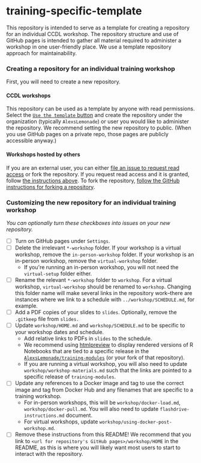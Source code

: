 # training-specific-template

This repository is intended to serve as a template for creating a repository for an individual CCDL workshop.
The repository structure and use of GitHub pages is intended to gather all material required to administer a workshop in one user-friendly place. 
We use a template repository approach for maintainability.

### Creating a repository for an individual training workshop

First, you will need to create a new repository. 

#### CCDL workshops

This repository can be used as a template by anyone with read permissions.
Select the [`Use the template` button](https://help.github.com/en/github/creating-cloning-and-archiving-repositories/creating-a-repository-from-a-template) and create the repository under the organization (typically `AlexsLemonade`) or user you would like to administer the repository. 
We recommend setting the new repository to public. (When you use GitHub pages on a private repo, those pages are publicly accessible anyway.)

#### Workshops hosted by others

If you are an external user, you can either [file an issue to request read access](https://github.com/AlexsLemonade/training-specific-template/issues/new?assignees=&labels=request&template=request-read-access-to-use-template-for-a-workshop.md&title=%5BRequest+read+access%5D+) or fork the repository.
If you request read access and it is granted, follow [the instructions above](#ccdl-workshops).
To fork the repository, [follow the GitHub instructions for forking a repository](https://help.github.com/en/github/getting-started-with-github/fork-a-repo).

### Customizing the new repository for an individual training workshop

*You can optionally turn these checkboxes into issues on your new repository.*

- [ ] Turn on GitHub pages under `Settings`.
- [ ] Delete the irrelevant `*-workshop` folder. 
If your workshop is a virtual workshop, remove the `in-person-workshop` folder. 
If your workshop is an in-person workshop, remove the `virtual-workshop` folder.
	- If you're running an in-person workshop, you will not need the `virtual-setup` folder either.
- [ ] Rename the relevant `*-workshop` folder to `workshop`. 
For a virtual workshop, `virtual-workshop` should be renamed to `workshop`.
Changing this folder name will make several links in the repository work–there are instances where we link to a schedule with `../workshop/SCHEDULE.md`, for example.
- [ ] Add a PDF copies of your slides to `slides`.
Optionally, remove the `.gitkeep` file from `slides.`
- [ ] Update `workshop/HOME.md` and `workshop/SCHEDULE.md` to be specific to your workshop dates and schedule.
	- Add relative links to PDFs in `slides` to the schedule.
	- We recommend using [htmlpreview](https://github.com/htmlpreview/htmlpreview.github.com) to display rendered versions of R Notebooks that are tied to a specific release in the [`AlexsLemonade/training-modules`](https://github.com/AlexsLemonade/training-modules) (or your fork of that repository).
	- If you are running a virtual workshop, you will also need to update `workshop/workshop-materials.md` such that the links are pointed to a specific release of `training-modules`.
- [ ] Update any references to a Docker image and tag to use the correct image and tag from Docker Hub and any filenames that are specific to a training workshop.
	- For in-person workshops, this will be `workshop/docker-load.md`, `workshop/docker-pull.md`.
	You will also need to update `flashdrive-instructions.md` document.
	- For virtual workshops, update `workshop/using-docker-post-workshop.md`.
- [ ] Remove these instructions from this README!
We recommend that you link to `<url for repository's GitHub pages>/workshop/HOME` in the README, as this is where you will likely want most users to start to interact with the repository.